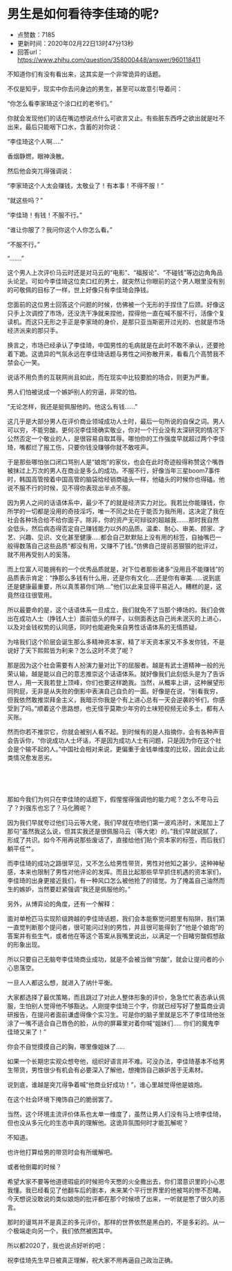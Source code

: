 # 男生是如何看待李佳琦的呢?
- 点赞数：7185
- 更新时间：2020年02月22日13时47分13秒
- 回答url：https://www.zhihu.com/question/358000448/answer/960118411
<body>
 <p data-pid="qQ0JsmwI">不知道你们有没有看出来，这其实是一个非常诡异的话题。</p>
 <p data-pid="VgtZU9qM">不仅是知乎，现实中你去问身边的男生，甚至可以故意引导着问：</p>
 <p data-pid="tPYW-jMI">“你怎么看李家琦这个涂口红的老爷们。”</p>
 <p data-pid="tapixe6t">你就会发现他们的话在嘴边想说点什么可欲言又止。有些脏东西呼之欲出就是吐不出来，最后只能咽下口水，含蓄的对你说：</p>
 <p data-pid="gHqe2ejo">“李佳琦这个人啊.....”</p>
 <p data-pid="QaKP2O7s">香烟静燃，眼神涣散。</p>
 <p data-pid="HSbtTcI4">然后他会突兀得强调说：</p>
 <p data-pid="xlld1caq">“李家琦这个人太会赚钱，太敬业了！有本事！不得不服！”</p>
 <p data-pid="D9A1ZqOA">“就这些吗？”</p>
 <p data-pid="rH9y1JeL">“李佳琦！有钱！不服不行。”</p>
 <p data-pid="iBwjyhii">“谁让你服了？我问你这个人你怎么看。”</p>
 <p data-pid="j32mAMEf">“不服不行。”</p>
 <p data-pid="E5XLoQaz">“.......”</p>
 <p data-pid="Alh2mWdU">这个男人上次评价马云时还是对马云的“电影”、“福报论”、“不碰钱”等边边角角品头论足。可如今李佳琦这位卖口红的男士，就突然让你眼前的这个男人眼里没有别的可敬佩的目标了一样，世上好像只有李佳琦会挣钱。</p>
 <p data-pid="ZtHzgi1n">您面前的这位男士回答这个问题的时候，仿佛被一个无形的手捏住了后颈。好像这只手上次调控了市场，还没洗干净就来捏他，捏得他一直在喊不服不行，活像个复读机。而这只无形之手正是李家琦的身价，是那只亚当斯密开过光的、也就是市场经济派来的那只手。</p>
 <p data-pid="6Pw6tq5Y">换言之，市场已经承认了李佳琦，中国男性的毛病就是在此时不敢不承认，还要抢着下跪。这诡异的气氛永远在李佳琦话题与男性之间弥散开来，看看几个高赞我不禁会心一笑。</p>
 <p data-pid="_6Kr4QV8">说话不用负责的互联网尚且如此，而在现实中比较要脸的场合，则更为严重。</p>
 <p data-pid="9KOU6kAB">男人们怕被说成一个嫉妒别人的穷逼，非常的怕。</p>
 <p data-pid="LbCcwfbs">“无论怎样，我还是挺佩服他的。他这么有钱......”</p>
 <p data-pid="fDVvNn75">这几乎是大部分男人在评价商业领域成功人士时，最后一句所说的自保之词。男人可以穷，不能穷酸。更何况李佳琦确实敬业，你对一个行业没有太深研究的情况下公然否定一个敬业的人，是很容易自取其辱。哪怕你的工作强度早就超过两个李佳琦，嘴都烂了报工伤，只要你钱没赚够你就不敢吱声。</p>
 <p data-pid="hE3sLCAA">于是那些哪怕张口闭口骂别人是“娘炮”的家伙，也会在此时奇迹般得称赞这个嘴唇被抹过上万次的男人在商业是多么的成功。不服不行，好像当年三星boom7事件时，韩国高管按着中国高管的脑袋给经销商磕头一样，他磕头的时候你也得磕。他说不服不行的时候，见不得你表现出半点不服。</p>
 <p data-pid="c72z_-89">因为男人之间的话语体系中，最少不了的就是经济实力对比。我若比你能赚钱，你所学的一切都是没用的奇技淫巧，唯一不同之处在于能否为我所用，这决定了我在社会各种场合给不给你面子。除非，你的资产无可辩驳的超越我.......那时我自然会低头，然后病态得否定自己赚钱能力以外的品质。温柔、耐心、审美、顾家、才艺、兴趣、见识、文化甚至健康.....都会自己默默贴上没有用的标签，自抽嘴巴一般得数落自己这些品质“都没有用，又赚不了钱。”仿佛自己提前恶狠狠的批评过，就不用再受别人的奚落。</p>
 <p data-pid="084FX8AN">而上位富人可能拥有的一个优秀品质就是，对下位者那些诸多“没用且不能赚钱”的品质表示肯定：“挣那么多钱有什么用，还是你有文化....还是你有审美......说到底还是健康最重要，所以真羡慕你们呐....”他们以此来显得平易近人。糟糕的是，这竟然往往很管用。</p>
 <p data-pid="GaeYoqK6">所以最要命的是，这个话语体系一旦成立，我们就免不了当那个捧场的。我们会做出在成功人士（挣钱人士）面前低头的样子，以侧面表达自己尚未泯灭的上进心，以及对金钱权势的认同感，同时也能避免来自男性话语体系的无情质疑。</p>
 <p data-pid="UEotEfeW">为啥我们这个阶层会诞生那么多精神资本家，精了半天资本家又不多发你钱，不是说好了天下熙熙皆为利来？怎么这时不灵了呢？</p>
 <p data-pid="fwZ1PrP7">那是因为这个社会需要有人扮演力量对比下的屈服者。越是有武士道精神一般的光荣认输，越是能以自己的意志推崇这个话语体系。就好像我们此刻低头是为了告诉世人，用一天我若登上顶峰，你们也要这样跪我。当然，从概率上讲，这种展望形同狗屁，无非是从失败的倒影中表演自己自负的一面。好像是在说，“别看我穷，但我依然敢推崇拜金主义，我暗示你我是个有上进心总有一天会逆袭的爷们，你感受到了吗。”顺着这个思路想，也无怪乎莫欺少年穷的土味短视频无论多土，都有人买账。</p>
 <p data-pid="iDiSDIpX">然而你若不推崇它，你就会被别人看不起。到时候有的是人指摘你，会有各种声音会告诉你，“你说成功人士坏话，不是因为成功人士有问题，只是因为你在这个社会是个输不起的人。”中国社会相对来说，更偏重于金钱单维度的比较，因此会让此类情况愈发恶劣。</p>
 <p class="ztext-empty-paragraph"><br></p>
 <p class="ztext-empty-paragraph"><br></p>
 <p data-pid="quClubjv">那如今我们为何只在李佳琦的话题下，假惺惺得强调他的能力呢？怎么不夸马云了？刘强东也忘了？马化腾呢？</p>
 <p data-pid="xhOLgUp6">因为我们早就夸过他们马云等大佬，我们早就在喷他们第一波鸡汤时，末尾加上了那句“虽然我这么说，但其实我还是很佩服马云（等大佬）的。”我们早就说腻了，形成了共识。如今不用再说那些废话了，直接给他们贴个资本家的标签，而后我们躺平任艹。</p>
 <p data-pid="fX5ThG4X">而李佳琦的成功之路很罕见，又不怎么给男性带货，男性对他知之甚少。这种神秘感，本来也限制了男性对他评论的发挥。而且比起那些早早抓住机遇的资本家们，李佳琦的出身更接近我们，有一种风口怎么被他抢了的错觉。为了掩盖自己油然而生的嫉妒，当然要赶紧强调“我还是佩服他的。”</p>
 <p data-pid="QsihdnY6">另外，从博弈论的角度，还有一个解释：</p>
 <p data-pid="tJ16wXlx">面对单枪匹马实现阶级跨越的李佳琦话题，我们会本能察觉问题里有陷阱，我们第一直觉判断那个提问者，很可能问过别的男性，并且很可能得到了“他是个娘炮”的答案并有些生气，或者他在等这个答案从我嘴里说出，以满足一个目睹穷酸假想敌的形象出现。</p>
 <p data-pid="ZKC3x_cb">所以只要自己无脑夸李佳琦商业成功，就是不会被当做“穷酸”，就会让提问者的小心思落空。</p>
 <p data-pid="Q3DC5Ymh">一旦人人都这么想，就进入了纳什平衡。</p>
 <p data-pid="UBfPZQ9f">大家都选择了最优策略，而且跳过了对此人整体形象的评价，急急忙忙表态承认佩服，生怕别人觉得他不够豁达。人刚提李佳琦三个字，你就已经写好了整篇商业调研报告，在提问者面前谦虚得像个实习生。可是你的脑子里就是忘不了李佳琦他张涂了一嘴不适合自己唇色的脸，从你的屏幕里对着你喊“姐妹们..... 你们的魔鬼李佳琦又来了！”</p>
 <p data-pid="mC7sUyU-">你会不自觉摸摸自己的胸，哪里像姐妹了.....</p>
 <p data-pid="Us8Y4xa9">如果一个长期忠实观众想夸他，组织好语言并不难。可没办法，李佳琦基本不给男生带货，男性很少有机会有必要深入了解他，想掩饰自己嫉妒苦于无素材。</p>
 <p data-pid="81yUnaUx">说到底，谁越是突兀得争着喊“他商业好成功！”，谁心里越觉得他是娘炮。</p>
 <p data-pid="6FEb7wA5">在这个社会环境下掩饰自己的脆弱罢了。</p>
 <p data-pid="OBWR7TwF">当然，这个环境主流评价体系也太单一维度了，虽然让男人们没有马上喷李佳琦，但也没从多元化的生态中真的理解他。这诡异氛围何时才能瓦解呢？</p>
 <p data-pid="p9RQFZn0">不知道。</p>
 <p data-pid="ALHkWiMq">也许他打算给男的带货时会有所缓解吧。</p>
 <p data-pid="7mDTHfDu">或者他倒霉的时候？</p>
 <p data-pid="lmdyDUnn">希望大家不要等他道德瑕疵的时候把今天憋的火全撒出去，你们潜意识里的小心思我懂。我已经看见了他翻车后的剧本，未来某个平行世界里的他被骂的惨不忍睹。今天想说没敢说的类似娘炮的批评都在那个时候喷了出来，一听就是憋了很久的恶言。</p>
 <p data-pid="Pqdy2myC">那时的谩骂并不是真正的多元评价。那样的世界依然是黑白的，不是多彩的。从一个极端走向另一个，我们依然被困其中。</p>
 <p data-pid="RV5sTky3">所以都2020了，我也说点好听的吧：</p>
 <p data-pid="clCTjv12">祝李佳琦先生早日被真正理解，祝大家不用再逼自己政治正确。</p>
</body>